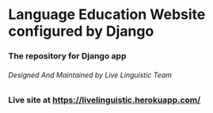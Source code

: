 # Language Education Website configured by Django


### The repository for Django app

###### Designed And Maintained by Live Linguistic Team

### Live site at https://livelinguistic.herokuapp.com/
